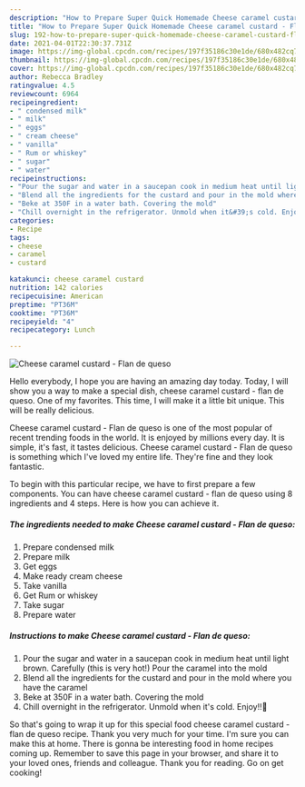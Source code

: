 ```yaml
---
description: "How to Prepare Super Quick Homemade Cheese caramel custard - Flan de queso"
title: "How to Prepare Super Quick Homemade Cheese caramel custard - Flan de queso"
slug: 192-how-to-prepare-super-quick-homemade-cheese-caramel-custard-flan-de-queso
date: 2021-04-01T22:30:37.731Z
image: https://img-global.cpcdn.com/recipes/197f35186c30e1de/680x482cq70/cheese-caramel-custard-flan-de-queso-recipe-main-photo.jpg
thumbnail: https://img-global.cpcdn.com/recipes/197f35186c30e1de/680x482cq70/cheese-caramel-custard-flan-de-queso-recipe-main-photo.jpg
cover: https://img-global.cpcdn.com/recipes/197f35186c30e1de/680x482cq70/cheese-caramel-custard-flan-de-queso-recipe-main-photo.jpg
author: Rebecca Bradley
ratingvalue: 4.5
reviewcount: 6964
recipeingredient:
- " condensed milk"
- " milk"
- " eggs"
- " cream cheese"
- " vanilla"
- " Rum or whiskey"
- " sugar"
- " water"
recipeinstructions:
- "Pour the sugar and water in a saucepan cook in medium heat until light brown. Carefully (this is very hot!) Pour the caramel into the mold"
- "Blend all the ingredients for the custard and pour in the mold where you have the caramel"
- "Beke at 350F in a water bath. Covering the mold"
- "Chill overnight in the refrigerator. Unmold when it&#39;s cold. Enjoy!!🍮"
categories:
- Recipe
tags:
- cheese
- caramel
- custard

katakunci: cheese caramel custard 
nutrition: 142 calories
recipecuisine: American
preptime: "PT36M"
cooktime: "PT36M"
recipeyield: "4"
recipecategory: Lunch

---
```



![Cheese caramel custard - Flan de queso](https://img-global.cpcdn.com/recipes/197f35186c30e1de/680x482cq70/cheese-caramel-custard-flan-de-queso-recipe-main-photo.jpg)

Hello everybody, I hope you are having an amazing day today. Today, I will show you a way to make a special dish, cheese caramel custard - flan de queso. One of my favorites. This time, I will make it a little bit unique. This will be really delicious.



Cheese caramel custard - Flan de queso is one of the most popular of recent trending foods in the world. It is enjoyed by millions every day. It is simple, it's fast, it tastes delicious. Cheese caramel custard - Flan de queso is something which I've loved my entire life. They're fine and they look fantastic.


To begin with this particular recipe, we have to first prepare a few components. You can have cheese caramel custard - flan de queso using 8 ingredients and 4 steps. Here is how you can achieve it.

<!--inarticleads1-->

##### The ingredients needed to make Cheese caramel custard - Flan de queso:

1. Prepare  condensed milk
1. Prepare  milk
1. Get  eggs
1. Make ready  cream cheese
1. Take  vanilla
1. Get  Rum or whiskey
1. Take  sugar
1. Prepare  water




<!--inarticleads2-->

##### Instructions to make Cheese caramel custard - Flan de queso:

1. Pour the sugar and water in a saucepan cook in medium heat until light brown. Carefully (this is very hot!) Pour the caramel into the mold
1. Blend all the ingredients for the custard and pour in the mold where you have the caramel
1. Beke at 350F in a water bath. Covering the mold
1. Chill overnight in the refrigerator. Unmold when it&#39;s cold. Enjoy!!🍮




So that's going to wrap it up for this special food cheese caramel custard - flan de queso recipe. Thank you very much for your time. I'm sure you can make this at home. There is gonna be interesting food in home recipes coming up. Remember to save this page in your browser, and share it to your loved ones, friends and colleague. Thank you for reading. Go on get cooking!
